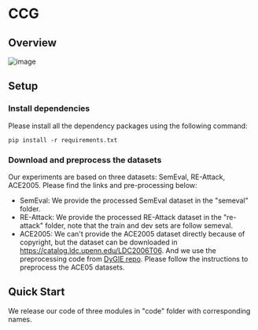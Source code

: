 # CCG

## Overview
![image](https://github.com/Double1203/CCG/blob/main/figure/CCG_framework.png)

## Setup

### Install dependencies
Please install all the dependency packages using the following command:
```
pip install -r requirements.txt
```
### Download and preprocess the datasets
Our experiments are based on three datasets: SemEval, RE-Attack, ACE2005. Please find the links and pre-processing below:
* SemEval: We provide the processed SemEval dataset in the "semeval" folder.
* RE-Attack: We provide the processed RE-Attack dataset in the "re-attack" folder, note that the train and dev sets are follow semeval.
* ACE2005: We can't provide the ACE2005 dataset directly because of copyright, but the dataset can be downloaded in https://catalog.ldc.upenn.edu/LDC2006T06. And we use the preprocessing code from [DyGIE repo](https://github.com/luanyi/DyGIE/tree/master/preprocessing). Please follow the instructions to preprocess the ACE05 datasets.

## Quick Start
We release our code of three modules in "code" folder with corresponding names.
